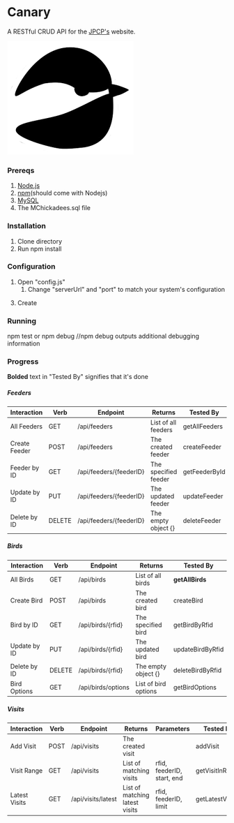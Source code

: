 # Canary
A RESTful CRUD API for the [JPCP's](https://sites.google.com/view/alecrlindsay/research/jp-chickadee-project "Project Website") website.

![alt text](https://github.com/jp-chickadee-project/jesting/blob/master/src/logo1.90fadfe.png "JPCP")

### Prereqs

1) [Node.js](https://nodejs.org/en/download/ "Nodejs Official Website")
2) [npm](https://www.npmjs.com/get-npm "npm Official Website")(should come with Nodejs)
3) [MySQL](https://www.mysql.com/downloads/ "MySQL Official Website")
4) The MChickadees.sql file

### Installation

1) Clone directory
2) Run npm install

### Configuration

1. Open "config.js"
    1. Change "serverUrl" and "port" to match your system's configuration
3) Create 

### Running

npm test or npm debug
//npm debug outputs additional debugging information

### Progress

**Bolded** text in "Tested By" signifies that it's done

##### Feeders


| Interaction   | Verb   | Endpoint                                                | Returns                                  | Tested By
|---------------|--------|---------------------------------------------------------|------------------------------------------|-----------------------
| All Feeders   | GET    | /api/feeders                                            | List of all feeders                      | getAllFeeders
| Create Feeder | POST   | /api/feeders                                            | The created feeder                       | createFeeder
| Feeder by ID  | GET    | /api/feeders/{feederID}                                 | The specified feeder                     | getFeederById
| Update by ID  | PUT    | /api/feeders/{feederID}                                 | The updated feeder                       | updateFeeder
| Delete by ID  | DELETE | /api/feeders/{feederID}                                 | The empty object {}                      | deleteFeeder

##### Birds

| Interaction   | Verb   | Endpoint                                                | Returns                                  | Tested By              
|---------------|--------|---------------------------------------------------------|------------------------------------------|------------------------
| All Birds     | GET    | /api/birds                                              | List of all birds                        | **getAllBirds**            
| Create Bird   | POST   | /api/birds                                              | The created bird                         | createBird             
| Bird by ID    | GET    | /api/birds/{rfid}                                       | The specified bird                       | getBirdByRfid
| Update by ID  | PUT    | /api/birds/{rfid}                                       | The updated bird                         | updateBirdByRfid
| Delete by ID  | DELETE | /api/birds/{rfid}                                       | The empty object {}                      | deleteBirdByRfid
| Bird Options  | GET    | /api/birds/options                                      | List of bird options                     | getBirdOptions

##### Visits

| Interaction   | Verb   | Endpoint           | Returns                        | Parameters                   | Tested By
|---------------|--------|--------------------|--------------------------------|------------------------------|----------------------
| Add Visit     | POST   | /api/visits        | The created visit              |                              | addVisit              
| Visit Range   | GET    | /api/visits        | List of matching visits        | rfid, feederID, start, end   | getVisitInRange      
| Latest Visits | GET    | /api/visits/latest | List of matching latest visits | rfid, feederID, limit        | getLatestVisits    
